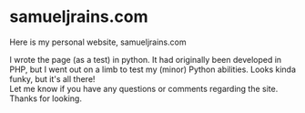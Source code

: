samueljrains.com
=============

Here is my personal website, samueljrains.com

I wrote the page (as a test) in python.  It had originally been developed in PHP, but I went out on a limb to test my (minor) Python abilities.  Looks kinda funky, but it's all there!  
Let me know if you have any questions or comments regarding the site.  Thanks for looking.